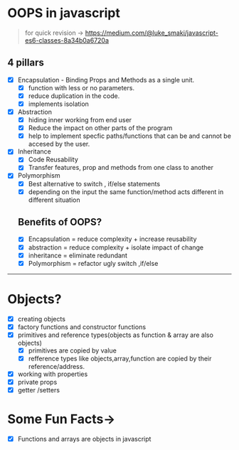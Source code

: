 # OOPS in javascript

> for quick revision -> https://medium.com/@luke_smaki/javascript-es6-classes-8a34b0a6720a

## 4 pillars

- [x] Encapsulation - Binding Props and Methods as a single unit.
  - [x] function with less or no parameters.
  - [x] reduce duplication in the code.
  - [x] implements isolation
- [x] Abstraction
  - [x] hiding inner working from end user
  - [x] Reduce the impact on other parts of the program
  - [x] help to implement specfic paths/functions that can be and cannot be accesed by the user.
- [x] Inheritance
  - [x] Code Reusability
  - [x] Transfer features, prop and methods from one class to another
- [x] Polymorphism
  - [x] Best alternative to switch , if/else statements
  - [x] depending on the input the same function/method acts different in different situation

  ## Benefits of OOPS?
  - [x] Encapsulation = reduce complexity + increase reusability
  - [x] abstraction = reduce complexity + isolate impact of change
  - [x] inheritance = eliminate redundant
  - [x] Polymorphism = refactor ugly switch ,if/else

---

# Objects?
- [x] creating objects
- [x] factory functions and constructor functions
- [x] primitives and reference types(objects as function & array are also objects)
  - [x] primitives are copied by value
  - [x] refference types like objects,array,function are copied by their reference/address.
- [x] working with properties
- [x] private props
- [x] getter /setters

# Some Fun Facts->
- [x] Functions and arrays are objects in javascript
